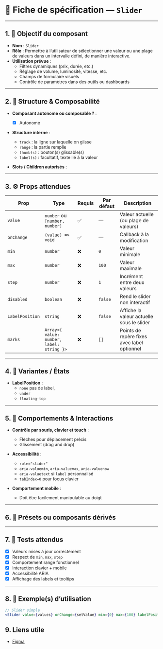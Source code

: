 # 📄 Fiche de spécification — `Slider`

---

## 1. 🔎 Objectif du composant

- **Nom** : `Slider`
- **Rôle** : Permettre à l’utilisateur de sélectionner une valeur ou une plage de valeurs dans un intervalle défini, de manière interactive.
- **Utilisation prévue** :
    - Filtres dynamiques (prix, durée, etc.)
    - Réglage de volume, luminosité, vitesse, etc.
    - Champs de formulaire visuels
    - Contrôle de paramètres dans des outils ou dashboards

---

## 2. 🧱 Structure & Composabilité

- **Composant autonome ou composable ?** :
    - [x] Autonome

- **Structure interne** :
    - `track` : la ligne sur laquelle on glisse
    - `range` : la partie remplie 
    - `thumb(s)` : bouton(s) glissable(s)
    - `label(s)` : facultatif, texte lié à la valeur

- **Slots / Children autorisés** :

---

## 3. ⚙️ Props attendues

| Prop            | Type                                      | Requis | Par défaut   | Description                                          |
|-----------------|-------------------------------------------|--------|--------------|------------------------------------------------------|
| `value`         | `number` ou `[number, number]`            | ✅     | —            | Valeur actuelle (ou plage de valeurs)               |
| `onChange`      | `(value) => void`                         | ✅     | —            | Callback à la modification                          |
| `min`           | `number`                                  | ❌     | `0`          | Valeur minimale                                      |
| `max`           | `number`                                  | ❌     | `100`        | Valeur maximale                                      |
| `step`          | `number`                                  | ❌     | `1`          | Incrément entre deux valeurs                         |
| `disabled`      | `boolean`                                 | ❌     | `false`      | Rend le slider non interactif                       |
| `LabelPosition` | `string`                                  | ❌     | `false`      | Affiche la valeur actuelle sous le slider           |
| `marks`         | `Array<{ value: number, label: string }>` | ❌ | `[]`         | Points de repère fixes avec label optionnel         |

---

## 4. 🎨 Variantes / États


- **LabelPosition** :
    - `none` pas de label,
    - `under`
    - `floating-top`

---

## 5. 🧪 Comportements & Interactions

- **Contrôle par souris, clavier et touch** :
    - Flèches pour déplacement précis
    - Glissement (drag and drop)

- **Accessibilité** :
    - `role="slider"`
    - `aria-valuemin`, `aria-valuemax`, `aria-valuenow`
    - `aria-valuetext` si `label` personnalisé
    - `tabIndex=0` pour focus clavier

- **Comportement mobile** :
    - Doit être facilement manipulable au doigt

---

## 6. 🧩 Présets ou composants dérivés

---

## 7. 🧪 Tests attendus

- [x] Valeurs mises à jour correctement
- [x] Respect de `min`, `max`, `step`
- [x] Comportement range fonctionnel
- [x] Interaction clavier + mobile
- [x] Accessibilité ARIA
- [x] Affichage des labels et tooltips

---

## 8. 📐 Exemple(s) d’utilisation

```jsx
// Slider simple
<Slider value={values} onChange={setValue} min={0} max={100} labelPosition={"under"}/>

```

## 9. Liens utile
- [Figma](https://www.figma.com/design/BE2sfEyiN6lmoEw5l9kXY4/Design-system-V.2?node-id=1087-58516&m=dev)